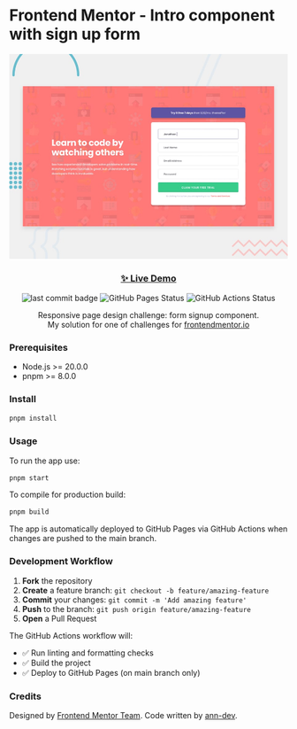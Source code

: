 # Frontend Mentor - Intro component with sign up form

![Preview](./preview.jpg)

<h3 align="center">
  <a href="https://ann-dev.github.io/fem-intro-signup/" target="_blank">✨ Live Demo</a>
</h3>

<p align="center">
  <img alt="last commit badge" src="https://img.shields.io/github/last-commit/ann-dev/fem-intro-signup?style=flat-square">
  <img alt="GitHub Pages Status" src="https://img.shields.io/github/deployments/ann-dev/fem-intro-signup/github-pages?label=GitHub%20Pages" />
  <img alt="GitHub Actions Status" src="https://img.shields.io/github/actions/workflow/status/ann-dev/fem-intro-signup/deploy.yml?branch=main&label=Deploy" />
</p>

<p align="center">Responsive page design challenge: form signup component. <br />
My solution for one of challenges for
  <a href="https://www.frontendmentor.io/profile/ann-dev">frontendmentor.io</a>
</p>

### Prerequisites

- Node.js >= 20.0.0
- pnpm >= 8.0.0

### Install

```sh
pnpm install
```

### Usage

To run the app use:

```sh
pnpm start
```

To compile for production build:

```sh
pnpm build
```

The app is automatically deployed to GitHub Pages via GitHub Actions when changes are pushed to the main branch.

### Development Workflow

1. **Fork** the repository
2. **Create** a feature branch: `git checkout -b feature/amazing-feature`
3. **Commit** your changes: `git commit -m 'Add amazing feature'`
4. **Push** to the branch: `git push origin feature/amazing-feature`
5. **Open** a Pull Request

The GitHub Actions workflow will:
- ✅ Run linting and formatting checks
- ✅ Build the project
- ✅ Deploy to GitHub Pages (on main branch only)

### Credits

Designed by [Frontend Mentor Team](https://www.frontendmentor.io/). Code written by [ann-dev](https://github.com/ann-dev).

